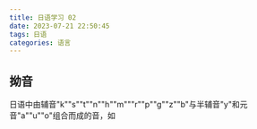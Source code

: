 ```yaml
---
title: 日语学习 02
date: 2023-07-21 22:50:45
tags: 日语
categories: 语言
---
```


## 拗音

日语中由辅音"k""s""t""n""h""m"""r""p""g""z""b"与半辅音"y"和元音"a""u""o"组合而成的音，如